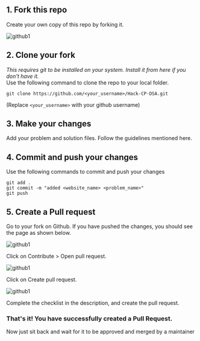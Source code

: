 ## 1. Fork this repo

Create your own copy of this repo by forking it. 

<img src="https://raw.githubusercontent.com/TLE-MEC/Hack-CP-DSA/main/Assets/images/github1.png" alt="github1"></img>

## 2. Clone your fork
_This requires git to be installed on your system. Install it from here if you don't have it._  
Use the following command to clone the repo to your local folder.  
```
git clone https://github.com/<your_username>/Hack-CP-DSA.git
```
(Replace ```<your_username>``` with your github username)

## 3. Make your changes

Add your problem and solution files. Follow the guidelines mentioned here.

## 4. Commit and push your changes

Use the following commands to commit and push your changes
```
git add .
git commit -m "added <website_name> <problem_name>"
git push
```

## 5. Create a Pull request

Go to your fork on Github. If you have pushed the changes, you should see the page as shown below.       

<img src="https://raw.githubusercontent.com/TLE-MEC/Hack-CP-DSA/main/Assets/images/github2.png" alt="github1"></img>  

Click on Contribute > Open pull request.  

<img src="https://raw.githubusercontent.com/TLE-MEC/Hack-CP-DSA/main/Assets/images/github3.png" alt="github1"></img>  

Click on Create pull request.   

<img src="https://raw.githubusercontent.com/TLE-MEC/Hack-CP-DSA/main/Assets/images/github4.png" alt="github1"></img>

Complete the checklist in the description, and create the pull request.

### That's it! You have successfully created a Pull Request.     
Now just sit back and wait for it to be approved and merged by a maintainer


